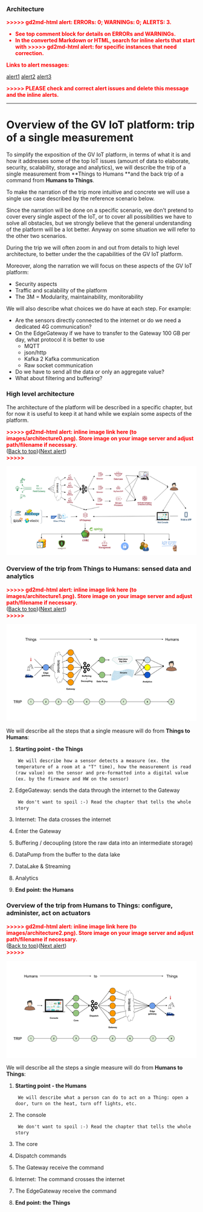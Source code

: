 ### Architecture
<p style="color: red; font-weight: bold">>>>>>  gd2md-html alert:  ERRORs: 0; WARNINGs: 0; ALERTS: 3.</p>
<ul style="color: red; font-weight: bold"><li>See top comment block for details on ERRORs and WARNINGs. <li>In the converted Markdown or HTML, search for inline alerts that start with >>>>>  gd2md-html alert:  for specific instances that need correction.</ul>

<p style="color: red; font-weight: bold">Links to alert messages:</p><a href="#gdcalert1">alert1</a>
<a href="#gdcalert2">alert2</a>
<a href="#gdcalert3">alert3</a>

<p style="color: red; font-weight: bold">>>>>> PLEASE check and correct alert issues and delete this message and the inline alerts.<hr></p>



# **Overview of the GV IoT platform: trip of a single measurement**

To simplify the exposition of the GV IoT platform, in terms of what it is and how it addresses some of the top IoT issues (amount of data to elaborate, security, scalability, storage and analytics), we will describe the trip of a single measurement from **Things to Humans **and the back trip of a command from **Humans to Things**.

To make the narration of the trip more intuitive and concrete we will use a single use case described by the reference scenario below.

Since the narration will be done on a specific scenario, we don't pretend to cover every single aspect of the IoT, or to cover all possibilities we have to solve all obstacles, but we strongly believe that the general understanding of the platform will be a lot better. Anyway on some situation we will refer to the other two scenarios.

During the trip we will often zoom in and out from details to high level architecture, to better under the the capabilities of the GV IoT platform.

Moreover, along the narration we will focus on these aspects of the GV IoT platform:



*   Security aspects
*   Traffic and scalability of the platform
*   The 3M = Modularity, maintainability, monitorability 

We will also describe what choices we do have at each step. For example:



*   Are the sensors directly connected to the internet or do we need a dedicated 4G communication?
*   On the EdgeGateway if we have to transfer to the Gateway 100 GB per day, what protocol it is better to use
    *   MQTT
    *   json/http
    *   Kafka 2 Kafka communication
    *   Raw socket communication
*   Do we have to send all the data or only an aggregate value?
*   What about filtering and buffering?


### High level architecture

The architecture of the platform will be described in a specific chapter, but for now it is useful to keep it at hand while we explain some aspects of the platform.



<p id="gdcalert1" ><span style="color: red; font-weight: bold">>>>>>  gd2md-html alert: inline image link here (to images/architecture0.png). Store image on your image server and adjust path/filename if necessary. </span><br>(<a href="#">Back to top</a>)(<a href="#gdcalert2">Next alert</a>)<br><span style="color: red; font-weight: bold">>>>>> </span></p>


![alt_text](images/architecture0.png "image_tooltip")



### Overview of the trip from Things to Humans: sensed data and analytics



<p id="gdcalert2" ><span style="color: red; font-weight: bold">>>>>>  gd2md-html alert: inline image link here (to images/architecture1.png). Store image on your image server and adjust path/filename if necessary. </span><br>(<a href="#">Back to top</a>)(<a href="#gdcalert3">Next alert</a>)<br><span style="color: red; font-weight: bold">>>>>> </span></p>


![alt_text](images/architecture1.png "image_tooltip")


We will describe all the steps that a single measure will do from **Things to Humans**:



1. **Starting point - the Things**

        We will describe how a sensor detects a measure (ex. the temperature of a room at a "T" time), how the measurement is read (raw value) on the sensor and pre-formatted into a digital value (ex. by the firmware and HW on the sensor)

2. EdgeGateway: sends the data through the internet to the Gateway

        We don't want to spoil :-) Read the chapter that tells the whole story

3. Internet: The data crosses the internet
4. Enter the Gateway
5. Buffering / decoupling (store the raw data into an intermediate storage)
6. DataPump from the buffer to the data lake
7. DataLake & Streaming
8. Analytics
9. **End point: the Humans**


### Overview of the trip from Humans to Things: configure, administer, act on actuators



<p id="gdcalert3" ><span style="color: red; font-weight: bold">>>>>>  gd2md-html alert: inline image link here (to images/architecture2.png). Store image on your image server and adjust path/filename if necessary. </span><br>(<a href="#">Back to top</a>)(<a href="#gdcalert4">Next alert</a>)<br><span style="color: red; font-weight: bold">>>>>> </span></p>


![alt_text](images/architecture2.png "image_tooltip")


We will describe all the steps a single measure will do from **Humans to Things**:



1. **Starting point - the Humans**

        We will describe what a person can do to act on a Thing: open a door, turn on the heat, turn off lights, etc.

2. The console

        We don't want to spoil :-) Read the chapter that tells the whole story

3. The core
4. Dispatch commands
5. The Gateway receive the command
6. Internet: The command crosses the internet
7. The EdgeGateway receive the command
8. **End point: the Things**

<!-- Docs to Markdown version 1.0β16 -->

